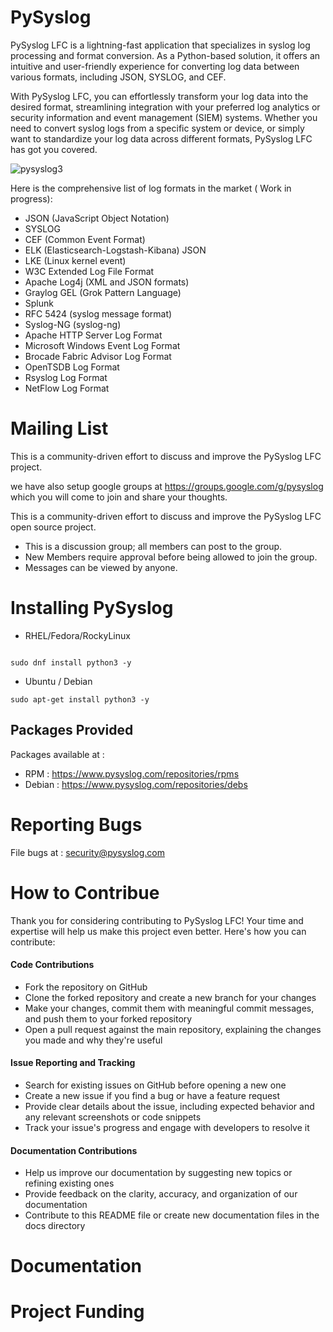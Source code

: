 
PySyslog
=========
PySyslog LFC is a lightning-fast application that specializes in syslog log processing and format conversion. As a Python-based solution, it offers an intuitive and user-friendly experience for converting log data between various formats, including JSON, SYSLOG, and CEF.

With PySyslog LFC, you can effortlessly transform your log data into the desired format, streamlining integration with your preferred log analytics or security information and event management (SIEM) systems. Whether you need to convert syslog logs from a specific system or device, or simply want to standardize your log data across different formats, PySyslog LFC has got you covered.



![pysyslog3](https://github.com/allamiro/PySyslog/assets/279790/258b8399-356d-48d0-9338-99fdf0502de9) </center>


Here is the comprehensive list of log formats in the market ( Work in progress):

* JSON (JavaScript Object Notation)
* SYSLOG
* CEF (Common Event Format)
* ELK (Elasticsearch-Logstash-Kibana) JSON
* LKE (Linux kernel event)
* W3C Extended Log File Format
* Apache Log4j (XML and JSON formats)
* Graylog GEL (Grok Pattern Language)
* Splunk
* RFC 5424 (syslog message format)
* Syslog-NG (syslog-ng)
* Apache HTTP Server Log Format
* Microsoft Windows Event Log Format
* Brocade Fabric Advisor Log Format
* OpenTSDB Log Format
* Rsyslog Log Format
* NetFlow Log Format




Mailing List
============
This is a community-driven effort to discuss and improve the PySyslog LFC project.

we have also setup google groups at https://groups.google.com/g/pysyslog which you will come to join and share your thoughts.


This is a community-driven effort to discuss and improve the PySyslog LFC open source project.

* This is a discussion group; all members can post to the group.
* New Members require approval before being allowed to join the group.
* Messages can be viewed by anyone.


Installing PySyslog
===================
* RHEL/Fedora/RockyLinux

```

sudo dnf install python3 -y 

```



* Ubuntu / Debian

```
sudo apt-get install python3 -y
```




Packages Provided
-----------------

Packages available at :
* RPM : https://www.pysyslog.com/repositories/rpms
* Debian : https://www.pysyslog.com/repositories/debs

  


Reporting Bugs
==============
File bugs at :  security@pysyslog.com 



How to Contribue
================
Thank you for considering contributing to PySyslog LFC! Your time and expertise will help us make this project even better. Here's how you can contribute:

#### Code Contributions
* Fork the repository on GitHub
* Clone the forked repository and create a new branch for your changes
* Make your changes, commit them with meaningful commit messages, and push them to your forked repository
* Open a pull request against the main repository, explaining the changes you made and why they're useful
  
#### Issue Reporting and Tracking
* Search for existing issues on GitHub before opening a new one
* Create a new issue if you find a bug or have a feature request
* Provide clear details about the issue, including expected behavior and any relevant screenshots or code snippets
* Track your issue's progress and engage with developers to resolve it
  
#### Documentation Contributions
* Help us improve our documentation by suggesting new topics or refining existing ones
* Provide feedback on the clarity, accuracy, and organization of our documentation
* Contribute to this README file or create new documentation files in the docs directory

Documentation
=============



Project Funding
===============

